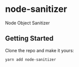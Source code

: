 # node-sanitizer
Node Object Sanitizer


## Getting Started

Clone the repo and make it yours:

```bash
yarn add node-sanitizer
```
